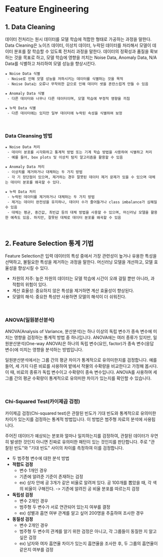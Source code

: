 # Feature Engineering

## 1. Data Cleaning

데이터 전처리는 원시 데이터를 모델 학습에 적합한 형태로 가공하는 과정을 말한다.  
Data Cleaning은 노이즈 데이터, 이상치 데이터, 누락된 데이터를 처리해서 모델이 데이터 분포를 잘 학습할 수 있도록 전처리 과정을 말한다. 데이터의 정확성과 품질을 확보하는 것을 목표로 하고, 모델 학습에 영향을 끼치는 Noise Data, Anomaly Data, N/A Data를 식별하고 처리하여 모델 성능을 향상시킨다.  

```
★ Noise Data 식별
 - Noise로 인해 모델 성능을 저하시키는 데이터를 식별하는 것을 목적
 - Noise Data는 오류나 무작위한 값으로 인해 데이터 셋을 혼란스럽게 만들 수 있음

★ Anomaly Data 식별
 - 다른 데이터와 너무나 다른 데이터이며, 모델 학습에 부정적 영향을 끼침

★ 누락 Data 식별
 - 다른 데이터에는 있지만 일부 데이터에 누락된 속성을 식별하여 보정
```

<br/>

### Data Cleansing 방법

```
★ Noise Data 처리
 - 데이터 분포를 시각화하고 통계적 방법 또는 기계 학습 방법을 사용하여 식별하고 처리
 - 예를 들어, box plots 및 이상치 탐지 알고리즘을 활용할 수 있음

★ Anomaly Data 처리
 - 이상치를 제거하거나 대체하는 두 가지 방법
 - 각 기 장단점이 있으며, 제거하는 경우 잘못된 데이터 제거 문제가 있을 수 있으며 대체는 데이터 분포를 왜곡할 수 있다.

★ 누락 Data 처리
 - 누락된 데이터를 제거하거나 대체하는 두 가지 방법
 - 제거는 데이터 완전성을 유지하나, 데이터 수가 줄어들거나 class imbalance가 심해질 수 있음
 - 대체는 평균, 중간값, 최빈값 등의 대체 방법을 사용할 수 있으며, 머신러닝 모델을 활용한 예측도 있음. 하지만, 잘못된 대체로 데이터 분포를 왜곡할 수 있음
```

<br/>

## 2. Feature Selection 통계 기법

Feature Selection은 입력 데이터의 특성 중에서 가장 관련성이 높거나 유용한 특성을 선택하고, 불필요한 특성을 제거하는 과정을 말한다. 머신러닝 모델을 개선하고, 모델 효율성을 향상시킬 수 있다.  
 - 차원의 저주: 높은 차원의 데이터는 모델 학습에 시간이 오래 걸릴 뿐만 아니라, 과적합의 위험이 있다.
 - 계산 효율성: 중요하지 않은 특성을 제거하면 계산 효율성이 향상된다.
 - 모델의 해석: 중요한 특성만 사용하면 모델의 해석이 더 쉬워진다.

<br/>

### ANOVA(일원분산분석)

ANOVA(Analysis of Variance, 분산분석)는 하나 이상의 독립 변수가 종속 변수에 미치는 영향을 검정하는 통계적 방법 중 하나입니다. ANOVA에는 여러 종류가 있지만, 일원분산분석(One-way ANOVA)은 하나의 독립 변수(요인, factor)가 종속 변수(응답 변수)에 미치는 영향을 분석하는 방법입니다.  

일원분산분석에서는 그룹 간의 평균 차이가 통계적으로 유의미한지를 검정합니다. 예를 들어, 세 가지 다른 비료를 사용하여 밭에서 작물의 수확량을 비교한다고 가정해 봅시다. 이 때, 비료의 종류가 독립 변수이고 수확량이 종속 변수입니다. ANOVA를 사용하여 세 그룹 간의 평균 수확량이 통계적으로 유의미한 차이가 있는지를 확인할 수 있습니다.  

<br/>

### Chi-Squared Test(카이제곱 검정)

카이제곱 검정(Chi-squared test)은 관찰된 빈도가 기대 빈도와 통계적으로 유의미한 차이가 있는지를 검정하는 통계적 방법입니다. 이 방법은 범주형 자료의 분석에 사용됩니다.  

주어진 데이터가 예상되는 분포와 얼마나 일치하는지를 검정하여, 관찰된 데이터가 우연히 발생한 것인지 아니면 진짜로 유의미한 패턴이 있는 것인지를 판단합니다. 주로 "관찰된 빈도"와 "기대 빈도" 사이의 차이를 측정하여 이를 검정합니다.  

 - 두 범주형 변수에 대한 분석 방법
 - __적합도 검정__
    - 변수 1개인 경우
    - 기존에 알려준 기준이 존재하는 검정
    - ex) 상자 안에 공 3개가 같은 비율로 알려져 있다. 공 100개를 뽑았을 때, 각 색의 비율이 구해진다. -> 기존에 알려진 공 비율 분포를 따르는지 검정
 - __독립성 검정__
    - 변수 2개인 경우
    - 범주형 두 변수가 서로 연관되어 있는지 여부를 결정
    - ex) 성별과 흡연 여부 관계를 알고 싶어 200명을 추출하여 조사한 경우
 - __동질성 검정__
    - 변수 2개인 경우
    - 범주형 두 변수의 관계를 알기 위한 검정은 아니고, 각 그룹들이 동질한 지 알고 싶은 검정
    - ex) 남자와 여자 흡연율 차이가 있는지 흡연율을 조사한 후, 두 그룹의 흡연율이 같은지 여부를 검정

<br/>

